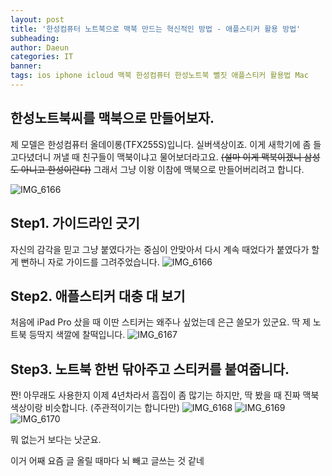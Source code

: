 ```yaml
---
layout: post
title: '한성컴퓨터 노트북으로 맥북 만드는 혁신적인 방법 - 애플스티커 활용 방법'
subheading:
author: Daeun
categories: IT
banner:
tags: ios iphone icloud 맥북 한성컴퓨터 한성노트북 뻘짓 애플스티커 활용법 Mac
---
```


## 한성노트북씨를 맥북으로 만들어보자.
제 모델은 한성컴퓨터 올데이롱(TFX255S)입니다. 실버색상이죠.
이게 새학기에 좀 들고다녔더니 꺼낼 때 친구들이 맥북이냐고 물어보더라고요. ~~(설마 이게 맥북이겠니 삼성도 아니고 한성이란다)~~ 그래서 그냥 이왕 이참에 맥북으로 만들어버리려고 합니다.

![IMG_6166](https://user-images.githubusercontent.com/79370538/224320603-14ef7814-22de-45e7-a566-0da46101f4ba.JPEG)

## Step1. 가이드라인 긋기
자신의 감각을 믿고 그냥 붙였다가는 중심이 안맞아서 다시 계속 때었다가 붙였다가 할 게 뻔하니 자로 가이드를 그려주었습니다.
![IMG_6166](https://user-images.githubusercontent.com/79370538/224320603-14ef7814-22de-45e7-a566-0da46101f4ba.JPEG)

## Step2. 애플스티커 대충 대 보기
처음에 iPad Pro 샀을 때 이딴 스티커는 왜주나 싶었는데 은근 쓸모가 있군요. 딱 제 노트북 등딱지 색깔에 찰떡입니다.
![IMG_6167](https://user-images.githubusercontent.com/79370538/224320611-0d1653b4-f625-4d72-9eac-db7f95cbffc7.JPEG)

## Step3. 노트북 한번 닦아주고 스티커를 붙여줍니다.
짠! 아무래도 사용한지 이제 4년차라서 흠집이 좀 많기는 하지만, 딱 봤을 때 진짜 맥북색상이랑 비슷합니다. (주관적이기는 합니다만)
![IMG_6168](https://user-images.githubusercontent.com/79370538/224320612-f872c254-6809-4f00-91a3-18d19b22c598.JPEG)
![IMG_6169](https://user-images.githubusercontent.com/79370538/224320616-c08bad54-45a8-4549-a2ed-90e43f2106bc.JPEG)
![IMG_6170](https://user-images.githubusercontent.com/79370538/224320618-883c98be-29b4-4eac-8847-a84904824a47.JPEG)

뭐 없는거 보다는 낫군요.

이거 어째 요즘 글 올릴 때마다 뇌 빼고 글쓰는 것 같네